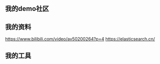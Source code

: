 ## 我的demo社区

## 我的资料
https://www.bilibili.com/video/av50200264?p=4
https://elasticsearch.cn/

## 我的工具